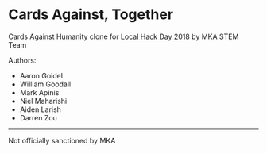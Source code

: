 # Cards Against, Together

Cards Against Humanity clone for [Local Hack Day 2018](https://localhackday.mlh.io/) by MKA STEM Team

Authors:
* Aaron Goidel
* William Goodall
* Mark Apinis
* Niel Maharishi
* Aiden Larish
* Darren Zou

----
Not officially sanctioned by MKA
